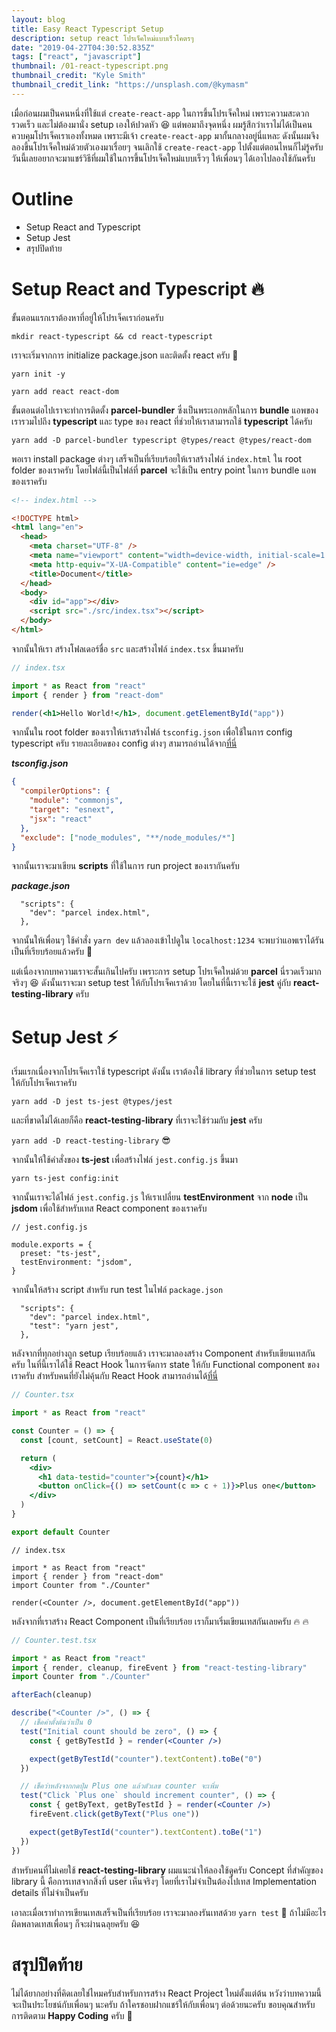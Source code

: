 ```yaml
---
layout: blog
title: Easy React Typescript Setup
description: setup react โปรเจ็คใหม่แบบเร็วโคตรๆ
date: "2019-04-27T04:30:52.835Z"
tags: ["react", "javascript"]
thumbnail: /01-react-typescript.png
thumbnail_credit: "Kyle Smith"
thumbnail_credit_link: "https://unsplash.com/@kymasm"
---
```


เมื่อก่อนผมเป็นคนหนึ่งที่ใช้แต่ `create-react-app` ในการขึ้นโปรเจ็คใหม่ เพราะความสะดวกรวดเร็ว และไม่ต้องมานั่ง setup เองให้ปวดหัว :laughing: แต่พอมาถึงจุดหนึ่ง ผมรู้สึกว่าเราไม่ได้เป็นคนควบคุมโปรเจ็คเราเองทั้งหมด เพราะมีเจ้า `create-react-app` มากั้นกลางอยู่นี่แหละ ดังนั้นผมจึงลองขึ้นโปรเจ็คใหม่ด้วยตัวเองมาเรื่อยๆ จนเลิกใช้ `create-react-app` ไปตั้งแต่ตอนไหนก็ไม่รู้ครับ วันนี้เลยอยากจะมาแชร์วิธีที่ผมใช้ในการขึ้นโปรเจ็คใหม่แบบเร็วๆ ให้เพื่อนๆ ได้เอาไปลองใช้กันครับ

# Outline

- Setup React and Typescript
- Setup Jest
- สรุปปิดท้าย

# Setup React and Typescript :fire:

ขั้นตอนแรกเราต้องหาที่อยู่ให้โปรเจ็คเราก่อนครับ

`mkdir react-typescript && cd react-typescript`

เราจะเริ่มจากการ initialize package.json และติดตั้ง react ครับ :triumph:

`yarn init -y`

`yarn add react react-dom`

ขั้นตอนต่อไปเราจะทำการติดตั้ง **parcel-bundler** ซึ่งเป็นพระเอกหลักในการ **bundle** แอพของเรารวมไปถึง **typescript** และ type ของ react ที่ช่วยให้เราสามารถใช้ **typescript** ได้ครับ

`yarn add -D parcel-bundler typescript @types/react @types/react-dom`

พอเรา install package ต่างๆ เสร็จเป็นที่เรียบร้อยให้เราสร้างไฟล์ `index.html` ใน root folder ของเราครับ โดยไฟล์นี้เป็นไฟล์ที่ **parcel** จะใช้เป็น entry point ในการ bundle แอพของเราครับ

```html
<!-- index.html -->

<!DOCTYPE html>
<html lang="en">
  <head>
    <meta charset="UTF-8" />
    <meta name="viewport" content="width=device-width, initial-scale=1.0" />
    <meta http-equiv="X-UA-Compatible" content="ie=edge" />
    <title>Document</title>
  </head>
  <body>
    <div id="app"></div>
    <script src="./src/index.tsx"></script>
  </body>
</html>
```

จากนั้นให้เรา สร้างโฟลเดอร์ชื่อ `src` และสร้างไฟล์ `index.tsx` ขึ้นมาครับ

```jsx
// index.tsx

import * as React from "react"
import { render } from "react-dom"

render(<h1>Hello World!</h1>, document.getElementById("app"))
```

จากนั้นใน root folder ของเราให้เราสร้างไฟล์​ `tsconfig.json` เพื่อใช้ในการ config typescript ครับ รายละเอียดของ config ต่างๆ สามารถอ่านได้จาก[ที่นี่](http://json.schemastore.org/tsconfig)

**_tsconfig.json_**

```json
{
  "compilerOptions": {
    "module": "commonjs",
    "target": "esnext",
    "jsx": "react"
  },
  "exclude": ["node_modules", "**/node_modules/*"]
}
```

จากนั้นเราจะมาเขียน **scripts** ที่ใช้ในการ run project ของเรากันครับ

**_package.json_**
```json{2}
  "scripts": {
    "dev": "parcel index.html",
  },
```

จากนั้นให้เพื่อนๆ ใช้คำสั่ง `yarn dev` แล้วลองเข้าไปดูใน `localhost:1234` จะพบว่าแอพเราได้รันเป็นที่เรียบร้อยแล้วครับ :rocket:

แต่เนื่องจากบทความเราจะสั้นเกินไปครับ เพราะการ setup โปรเจ็คใหม่ด้วย **parcel** นี่รวดเร็วมากจริงๆ :laughing: ดังนั้นเราจะมา setup test ให้กับโปรเจ็คเราด้วย โดยในที่นี้เราจะใช้ **jest** คู่กับ **react-testing-library** ครับ

# Setup Jest :zap:

เริ่มแรกเนื่องจากโปรเจ็คเราใช้ typescript ดังนั้น เราต้องใช้ library ที่ช่วยในการ setup test ให้กับโปรเจ็คเราครับ

`yarn add -D jest ts-jest @types/jest`

และที่ขาดไม่ได้เลยก็คือ **react-testing-library** ที่เราจะใช้ร่วมกับ **jest** ครับ

`yarn add -D react-testing-library` :sunglasses:

จากนั้นให้ใช้คำสั่งของ **ts-jest** เพื่อสร้างไฟล์ `jest.config.js` ขึ้นมา

`yarn ts-jest config:init`

จากนั้นเราจะได้ไฟล์ `jest.config.js` ให้เราเปลี่ยน **testEnvironment** จาก **node** เป็น **jsdom** เพื่อใช้สำหรับเทส React component ของเราครับ

```javascript{5}
// jest.config.js

module.exports = {
  preset: "ts-jest",
  testEnvironment: "jsdom",
}
```

จากนั้นให้สร้าง script สำหรับ run test ในไฟล์ `package.json`

```json{3}
  "scripts": {
    "dev": "parcel index.html",
    "test": "yarn jest",
  },
```

หลังจากที่ทุกอย่างถูก setup เรียบร้อยแล้ว เราจะมาลองสร้าง Component สำหรับเขียนเทสกันครับ ในที่นี้เราได้ใช้ React Hook ในการจัดการ state ให้กับ Functional component ของเราครับ สำหรับคนที่ยังไม่คุ้นกับ React Hook สามารถอ่านได้[ที่นี่](https://www.codenothing.co/blogs/react-hook-in-3-minutes/)

```jsx
// Counter.tsx

import * as React from "react"

const Counter = () => {
  const [count, setCount] = React.useState(0)

  return (
    <div>
      <h1 data-testid="counter">{count}</h1>
      <button onClick={() => setCount(c => c + 1)}>Plus one</button>
    </div>
  )
}

export default Counter
```

```jsx{7}
// index.tsx

import * as React from "react"
import { render } from "react-dom"
import Counter from "./Counter"

render(<Counter />, document.getElementById("app"))
```

หลังจากที่เราสร้าง React Component เป็นที่เรียบร้อย เราก็มาเริ่มเขียนเทสกันเลยครับ :fire: :fire:

```jsx
// Counter.test.tsx

import * as React from "react"
import { render, cleanup, fireEvent } from "react-testing-library"
import Counter from "./Counter"

afterEach(cleanup)

describe("<Counter />", () => {
  // เช็คค่าตั้งต้นว่าเป็น 0
  test("Initial count should be zero", () => {
    const { getByTestId } = render(<Counter />)

    expect(getByTestId("counter").textContent).toBe("0")
  })

  // เช็คว่าหลังจากกดปุ่ม Plus one แล้วตัวเลข counter จะเพิ่ม
  test("Click `Plus one` should increment counter", () => {
    const { getByText, getByTestId } = render(<Counter />)
    fireEvent.click(getByText("Plus one"))

    expect(getByTestId("counter").textContent).toBe("1")
  })
})
```

สำหรับคนที่ไม่เคยใช้ **react-testing-library** ผมแนะนำให้ลองใช้ดูครับ Concept ที่สำคัญของ library นี้ คือการเทสจากสิ่งที่ user เห็นจริงๆ โดยที่เราไม่จำเป็นต้องไปเทส Implementation details ที่ไม่จำเป็นครับ

เอาละเมื่อเราทำการเขียนเทสเสร็จเป็นที่เรียบร้อย เราจะมาลองรันเทสด้วย `yarn test` :rocket: ถ้าไม่มีอะไรผิดพลาดเทสเพื่อนๆ ก็จะผ่านฉลุยครับ :laughing:

# สรุปปิดท้าย

ไม่ได้ยากอย่างที่คิดเลยใช่ไหมครับสำหรับการสร้าง React Project ใหม่ตั้งแต่ต้น หวังว่าบทความนี้จะเป็นประโยชน์กับเพื่อนๆ นะครับ ถ้าใครชอบฝากแชร์ให้กับเพื่อนๆ ต่อด้วยนะครับ ขอบคุณสำหรับการติดตาม **Happy Coding** ครับ :pray:
